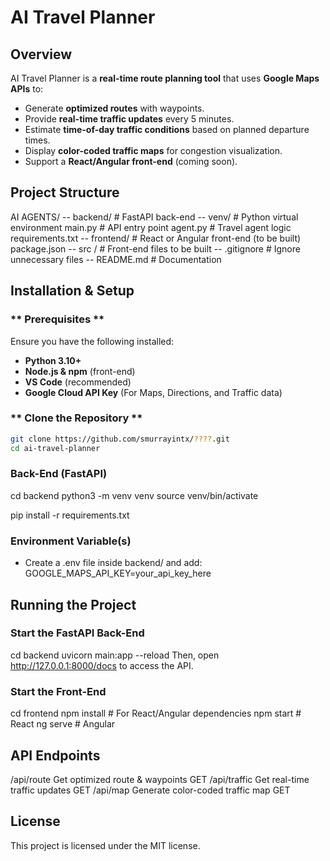 # AI Travel Planner

## Overview
AI Travel Planner is a **real-time route planning tool** that uses **Google Maps APIs** to:
- Generate **optimized routes** with waypoints.
- Provide **real-time traffic updates** every 5 minutes.
- Estimate **time-of-day traffic conditions** based on planned departure times.
- Display **color-coded traffic maps** for congestion visualization.
- Support a **React/Angular front-end** (coming soon).

## Project Structure
AI AGENTS/
-- backend/ # FastAPI back-end
            -- venv/ # Python virtual environment
            main.py # API entry point
            agent.py # Travel agent logic
            requirements.txt
-- frontend/ # React or Angular front-end (to be built)
            package.json
            -- src / # Front-end files to be built
-- .gitignore # Ignore unnecessary files
-- README.md # Documentation

## Installation & Setup
### ** Prerequisites **
Ensure you have the following installed:
- **Python 3.10+**
- **Node.js & npm** (front-end)
- **VS Code** (recommended)
- **Google Cloud API Key** (For Maps, Directions, and Traffic data)

### ** Clone the Repository **
```bash
git clone https://github.com/smurrayintx/????.git
cd ai-travel-planner
```

### Back-End (FastAPI)
cd backend
python3 -m venv venv
source venv/bin/activate

pip install -r requirements.txt

### Environment Variable(s)
- Create a .env file inside backend/ and add:
GOOGLE_MAPS_API_KEY=your_api_key_here

## Running the Project
### Start the FastAPI Back-End
cd backend
uvicorn main:app --reload
Then, open http://127.0.0.1:8000/docs to access the API.

### Start the Front-End
cd frontend
npm install # For React/Angular dependencies
npm start   # React
ng serve    # Angular

## API Endpoints
/api/route          Get optimized route & waypoints     GET
/api/traffic        Get real-time traffic updates       GET
/api/map            Generate color-coded traffic map    GET


## License
This project is licensed under the MIT license.